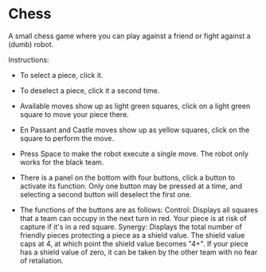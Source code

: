 # Chess
A small chess game where you can play against a friend or fight against a (dumb) robot.

Instructions:
  - To select a piece, click it.
  - To deselect a piece, click it a second time.
  - Available moves show up as light green squares, click on a light green square to move your piece there.
  - En Passant and Castle moves show up as yellow squares, click on the square to perform the move.
  
  - Press Space to make the robot execute a single move.  The robot only works for the black team.
  
  - There is a panel on the bottom with four buttons, click a button to activate its function.
    Only one button may be pressed at a time, and selecting a second button will deselect the first one.
  
  - The functions of the buttons are as follows:
       Control: Displays all squares that a team can occupy in the next turn in red.  Your piece is at risk of capture if it's in a red square.
       Synergy: Displays the total number of friendly pieces protecting a piece as a shield value.  The shield value caps at 4, at which point the shield value becomes "4+".
                If your piece has a shield value of zero, it can be taken by the other team with no fear of retaliation.
